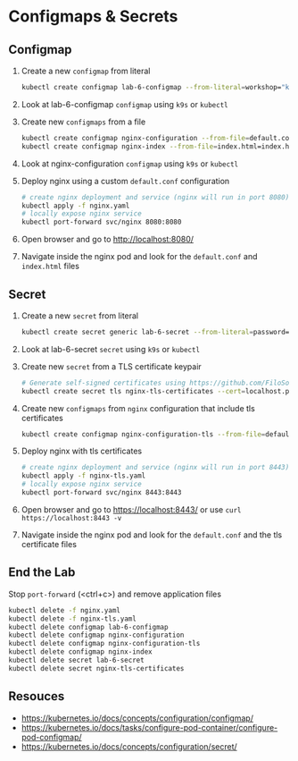 # Configmaps & Secrets

## Configmap

1. Create a new `configmap` from literal

    ```bash
    kubectl create configmap lab-6-configmap --from-literal=workshop="kubernetes security" --from-literal=lab="Lab 6"
    ```

2. Look at lab-6-configmap `configmap` using `k9s` or `kubectl`

3. Create new `configmaps` from a file

    ```bash
    kubectl create configmap nginx-configuration --from-file=default.conf=default.conf
    kubectl create configmap nginx-index --from-file=index.html=index.html
    ```

4. Look at nginx-configuration `configmap` using `k9s` or `kubectl`

5. Deploy nginx using a custom `default.conf` configuration

    ```bash
    # create nginx deployment and service (nginx will run in port 8080)
    kubectl apply -f nginx.yaml
    # locally expose nginx service
    kubectl port-forward svc/nginx 8080:8080
    ```

6. Open browser and go to <http://localhost:8080/>

7. Navigate inside the nginx pod and look for the `default.conf` and `index.html` files

## Secret

1. Create a new `secret` from literal

    ```bash
    kubectl create secret generic lab-6-secret --from-literal=password=1234567
    ```

2. Look at lab-6-secret `secret` using `k9s` or `kubectl`

3. Create new `secret` from a TLS certificate keypair

    ```bash
    # Generate self-signed certificates using https://github.com/FiloSottile/mkcert, openssl or any other tool you want. ie: `mkcert localhost`
    kubectl create secret tls nginx-tls-certificates --cert=localhost.pem --key=localhost-key.pem
    ```

4. Create new `configmaps` from `nginx` configuration that include tls certificates

    ```bash
    kubectl create configmap nginx-configuration-tls --from-file=default.conf=default-tls.conf
    ```

5. Deploy nginx with tls certificates

    ```bash
    # create nginx deployment and service (nginx will run in port 8443)
    kubectl apply -f nginx-tls.yaml
    # locally expose nginx service
    kubectl port-forward svc/nginx 8443:8443
    ```

6. Open browser and go to <https://localhost:8443/> or use `curl https://localhost:8443 -v`

7. Navigate inside the nginx pod and look for the `default.conf` and the tls certificate files

## End the Lab

Stop `port-forward` (<ctrl+c>) and remove application files

```bash
kubectl delete -f nginx.yaml
kubectl delete -f nginx-tls.yaml
kubectl delete configmap lab-6-configmap 
kubectl delete configmap nginx-configuration
kubectl delete configmap nginx-configuration-tls
kubectl delete configmap nginx-index
kubectl delete secret lab-6-secret
kubectl delete secret nginx-tls-certificates
```

## Resouces

- <https://kubernetes.io/docs/concepts/configuration/configmap/>
- <https://kubernetes.io/docs/tasks/configure-pod-container/configure-pod-configmap/>
- <https://kubernetes.io/docs/concepts/configuration/secret/>
